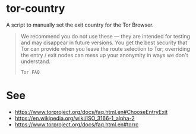 # tor-country
A script to manually set the exit country for the Tor Browser.

> We recommend you do not use these — they are intended for testing and may disappear in future versions. 
> You get the best security that Tor can provide when you leave the route selection to Tor; overriding the entry / exit nodes can mess up your anonymity in ways we don't understand. 
> 
> ```Tor FAQ```

# See
- https://www.torproject.org/docs/faq.html.en#ChooseEntryExit
- https://en.wikipedia.org/wiki/ISO_3166-1_alpha-2
- https://www.torproject.org/docs/faq.html.en#torrc
